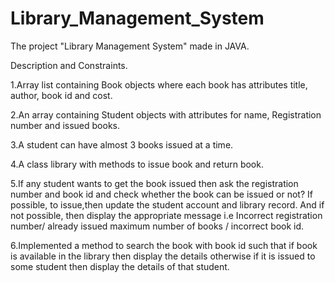 # Library_Management_System
The project "Library Management System" made in JAVA.


Description and Constraints.

1.Array list containing Book objects where each book has attributes title, author, book id and cost.

2.An array containing Student objects with attributes for name, Registration number and issued books.

3.A student can have almost 3 books issued at a time.

4.A class library with methods to issue book and return book.

5.If any student wants to get the book issued then ask the registration number and book id and check whether the book can be issued or not? If possible, to issue,then update the student account and library record. And if not possible, then display the appropriate message i.e Incorrect registration number/ already issued
maximum number of books / incorrect book id.

6.Implemented a method to search the book with book id such that if book is available in the library then display the details otherwise if it is issued to some student then display the details of that student.
